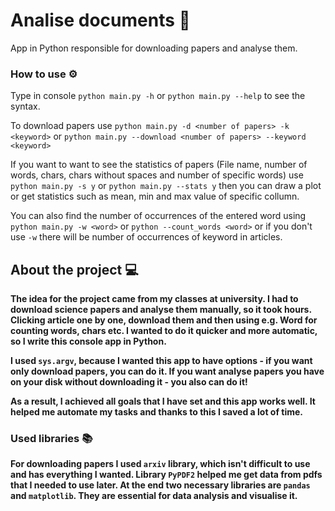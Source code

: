 # Analise documents 📰
App in Python responsible for downloading papers and analyse them.

### How to use ⚙️
Type in console `python main.py -h` or `python main.py --help` to see the syntax.

To download papers use `python main.py -d <number of papers> -k <keyword>` or `python main.py --download <number of papers> --keyword <keyword>`

If you want to want to see the statistics of papers (File name, number of words, chars, chars without spaces and number of specific words) use `python main.py -s y` or `python main.py --stats y` then you can draw a plot or get statistics such as mean, min and max value of specific collumn.

You can also find the number of occurrences of the entered word using `python main.py -w <word>` or `python --count_words <word>` or if you don't use `-w` there will be number of occurrences of keyword in articles.

## About the project :computer:

<b>The idea for the project came from my classes at university. I had to download science papers and analyse them manually, so it took hours. Clicking article one by one, download them and then using e.g. Word for counting words, chars etc. I wanted to do it quicker and more automatic, so I write this console app in Python.
  
I used `sys.argv`, because I wanted this app to have options - if you want only download papers, you can do it. If you want analyse papers you have on your disk without downloading it - you also can do it!
  
As a result, I achieved all goals that I have set and this app works well. It helped me automate my tasks and thanks to this I saved a lot of time.
  
### Used libraries 📚
  
For downloading papers I used `arxiv` library, which isn't difficult to use and has everything I wanted. Library `PyPDF2` helped me get data from pdfs that I needed to use later. At the end two necessary libraries are `pandas` and `matplotlib`. They are essential for data analysis and visualise it.<b>
